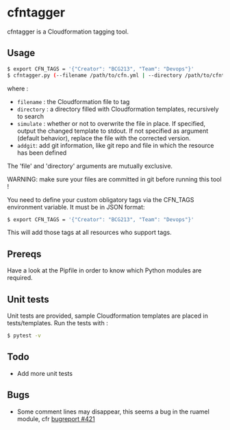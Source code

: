 # cfntagger
cfntagger is a Cloudformation tagging tool.

## Usage
```bash
$ export CFN_TAGS = '{"Creator": "BCG213", "Team": "Devops"}'
$ cfntagger.py (--filename /path/to/cfn.yml | --directory /path/to/cfntemplates/) [--simulate] [--addgit]
```

where :
* `filename` : the Cloudformation file to tag
* `directory` : a directory filled with Cloudformation templates, recursively to search
* `simulate` : whether or not to overwrite the file in place.  If specified, output the changed template to stdout. If not specified as argument (default behavior), replace the file with the corrected version.
* `addgit`: add git information, like git repo and file in which the resource has been defined

The 'file' and 'directory' arguments are mutually exclusive.

WARNING: make sure your files are committed in git before running this tool !

You need to define your custom obligatory tags via the CFN_TAGS environment variable.  It must be in JSON format:
```bash
$ export CFN_TAGS = '{"Creator": "BCG213", "Team": "Devops"}'
````

This will add those tags at all resources who support tags.


## Prereqs
Have a look at the Pipfile in order to know which Python modules are required.

## Unit tests
Unit tests are provided, sample Cloudformation templates are placed in tests/templates.  Run the tests with :
```bash
$ pytest -v
````

## Todo

* Add more unit tests

## Bugs
* Some comment lines may disappear, this seems a bug in the ruamel module, cfr [bugreport #421](https://sourceforge.net/p/ruamel-yaml/tickets/421/)

